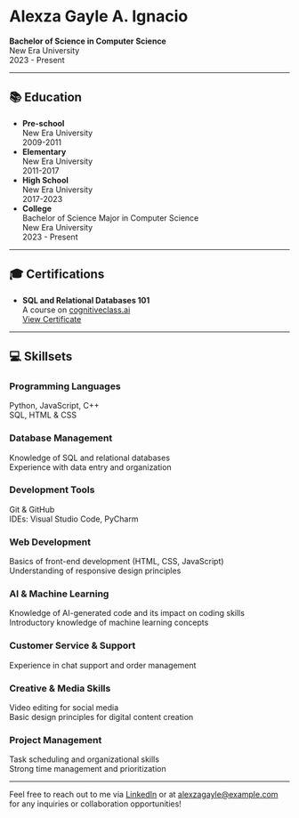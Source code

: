 <!DOCTYPE html>
<html lang="en">
<head>
    <meta charset="UTF-8">
    <meta name="viewport" content="width=device-width, initial-scale=1.0">
    <title>Alexza Gayle A. Ignacio - Profile</title>
</head>
<body>
    <h1>Alexza Gayle A. Ignacio</h1>
    <p><strong>Bachelor of Science in Computer Science</strong><br>
       New Era University<br>
       2023 - Present</p>
    <hr>
    <h2>📚 Education</h2>
    <ul>
        <li><strong>Pre-school</strong><br>New Era University<br>2009-2011</li>
        <li><strong>Elementary</strong><br>New Era University<br>2011-2017</li>
        <li><strong>High School</strong><br>New Era University<br>2017-2023</li>
        <li><strong>College</strong><br>Bachelor of Science Major in Computer Science<br>New Era University<br>2023 - Present</li>
    </ul>
    <hr>
    <h2>🎓 Certifications</h2>
    <ul>
        <li><strong>SQL and Relational Databases 101</strong><br>
            A course on <a href="https://courses.cognitiveclass.ai" target="_blank">cognitiveclass.ai</a><br>
            <a href="https://courses.cognitiveclass.ai/certificates/7a1476b7d87c4c8787ab5d91ffb2030f" target="_blank">View Certificate</a>
        </li>
    </ul>
    <hr>
    <h2>💻 Skillsets</h2>
    <h3>Programming Languages</h3>
    <p>Python, JavaScript, C++<br>SQL, HTML & CSS</p>
    <h3>Database Management</h3>
    <p>Knowledge of SQL and relational databases<br>Experience with data entry and organization</p>
    <h3>Development Tools</h3>
    <p>Git & GitHub<br>IDEs: Visual Studio Code, PyCharm</p>
    <h3>Web Development</h3>
    <p>Basics of front-end development (HTML, CSS, JavaScript)<br>Understanding of responsive design principles</p>
    <h3>AI & Machine Learning</h3>
    <p>Knowledge of AI-generated code and its impact on coding skills<br>Introductory knowledge of machine learning concepts</p>
    <h3>Customer Service & Support</h3>
    <p>Experience in chat support and order management</p>
    <h3>Creative & Media Skills</h3>
    <p>Video editing for social media<br>Basic design principles for digital content creation</p>
    <h3>Project Management</h3>
    <p>Task scheduling and organizational skills<br>Strong time management and prioritization</p>
    <hr>
    <p>Feel free to reach out to me via <a href="https://www.linkedin.com" target="_blank">LinkedIn</a> or at <a href="mailto:alexzagayle@example.com">alexzagayle@example.com</a> for any inquiries or collaboration opportunities!</p>
</body>
</html>
